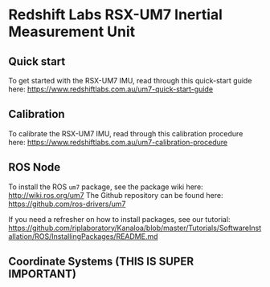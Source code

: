 # Redshift Labs RSX-UM7 Inertial Measurement Unit

## Quick start

To get started with the RSX-UM7 IMU, read through this quick-start guide here: https://www.redshiftlabs.com.au/um7-quick-start-guide

## Calibration

To calibrate the RSX-UM7 IMU, read through this calibration procedure here: https://www.redshiftlabs.com.au/um7-calibration-procedure

## ROS Node

To install the ROS `um7` package, see the package wiki here: http://wiki.ros.org/um7
The Github repository can be found here: https://github.com/ros-drivers/um7

If you need a refresher on how to install packages, see our tutorial: https://github.com/riplaboratory/Kanaloa/blob/master/Tutorials/SoftwareInstallation/ROS/InstallingPackages/README.md

## Coordinate Systems (THIS IS SUPER IMPORTANT)

